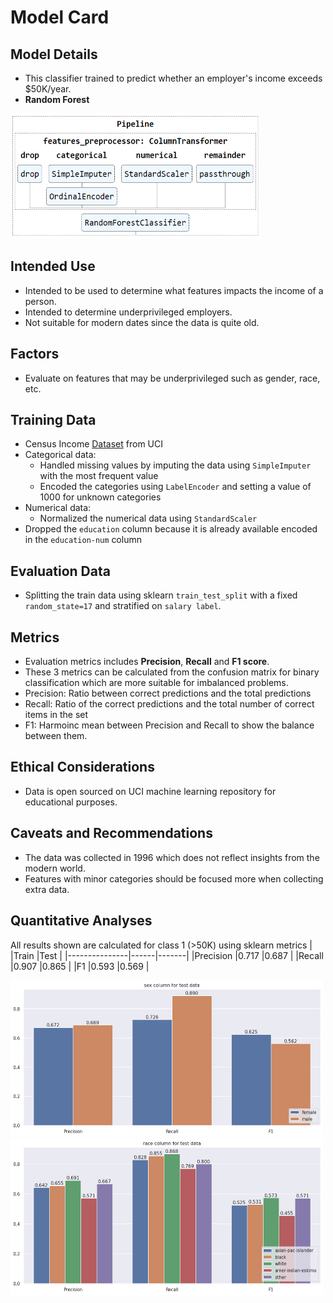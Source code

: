 
# Model Card

  
## Model Details
- This classifier trained to predict whether an employer's  income exceeds $50K/year.
- **Random Forest**

<img src="screenshots/model_pipeline.PNG" width="400" height="200">

## Intended Use
- Intended to be used to determine what features impacts the income of a person.
- Intended to determine underprivileged employers.
- Not suitable for modern dates since the data is quite old.
  
## Factors
 - Evaluate on features that may be underprivileged such as gender, race, etc.
 
## Training Data
- Census Income [Dataset](https://archive.ics.uci.edu/ml/datasets/census+income) from UCI
- Categorical data:
  - Handled missing values by imputing the data using `SimpleImputer` with the most frequent value
  - Encoded the categories using `LabelEncoder` and setting a value of 1000 for unknown categories
- Numerical data:
  - Normalized the numerical data using `StandardScaler`
- Dropped the `education` column because it is already available encoded in the `education-num` column

## Evaluation Data
- Splitting the train data using sklearn `train_test_split` with a fixed `random_state=17` and stratified on `salary label`.
  
## Metrics
- Evaluation metrics includes **Precision**, **Recall** and **F1 score**.
- These 3 metrics can be calculated from the confusion matrix for binary classification which are more suitable for imbalanced problems.
- Precision: Ratio between correct predictions and the total predictions
- Recall: Ratio of the correct predictions and the total number of correct items in the set
- F1: Harmoinc mean between Precision and Recall to show the balance between them.

## Ethical Considerations
- Data is open sourced on UCI machine learning repository for educational purposes.

## Caveats and Recommendations
- The data was collected in 1996 which does not reflect insights from the modern world.
- Features with minor categories should be focused more when collecting extra data.

## Quantitative Analyses
All results shown are calculated for class 1 (>50K) using sklearn metrics
|				|Train |Test   |
|---------------|------|-------|
|Precision		|0.717 |0.687  |
|Recall         |0.907 |0.865  |
|F1          	|0.593 |0.569  |

<img src="docs/plots/slice_metrics_sex_test.png" width="500" height="250">
<img src="docs/plots/slice_metrics_race_test.png" width="500" height="250">
